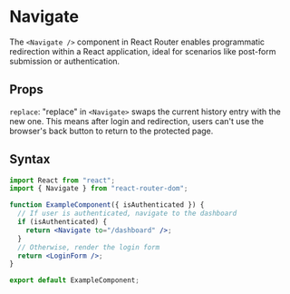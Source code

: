 # Navigate

The `<Navigate />` component in React Router enables programmatic redirection within a React application, ideal for scenarios like post-form submission or authentication.

## Props

`replace`: "replace" in `<Navigate>` swaps the current history entry with the new one. This means after login and redirection, users can't use the browser's back button to return to the protected page.

## Syntax

```jsx
import React from "react";
import { Navigate } from "react-router-dom";

function ExampleComponent({ isAuthenticated }) {
  // If user is authenticated, navigate to the dashboard
  if (isAuthenticated) {
    return <Navigate to="/dashboard" />;
  }
  // Otherwise, render the login form
  return <LoginForm />;
}

export default ExampleComponent;
```
